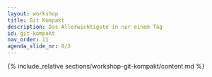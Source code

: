 ```yaml
---
layout: workshop
title: Git Kompakt
description: Das Allerwichtigste in nur einem Tag
id: git-kompakt
nav_order: 11
agenda_slide_nr: 0/3
---
```


{% include_relative sections/workshop-git-kompakt/content.md %}
